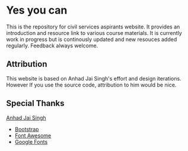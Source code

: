 Yes you can
========

This is the repository for civil services aspirants website.
It provides an introduction and resource link to various course materials.
It is currently work in progress but is continously updated and new resouces added regularly. 
Feedback always welcome.

Attribution
-----------

This website is based on Anhad Jai Singh's effort and design iterations. However If you use the source code, attribution to him would be nice.


Special Thanks
--------------
  [Anhad Jai Singh](https://ffledgling.com)
- [Bootstrap](http://getbootstrap.com/)
- [Font Awesome](http://fortawesome.github.io/Font-Awesome/)
- [Google Fonts](http://www.google.com/fonts)
